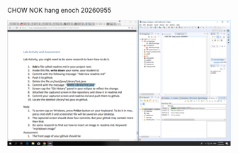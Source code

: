 CHOW NOK hang enoch 20260955

![TEST](https://github.com/hangzzz/comp3111-lab1/blob/master/Screenshot%20(1).png)
